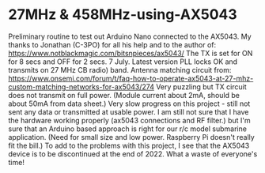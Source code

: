 # 27MHz & 458MHz-using-AX5043
Preliminary routine to test out Arduino Nano connected to the AX5043.  My thanks to Jonathan (C-3PO) for all his help and to the author of:
https://www.notblackmagic.com/bitsnpieces/ax5043/
The TX is set for ON for 8 secs and OFF for 2 secs. 
7 July. Latest version PLL locks OK and transmits on 27  MHz CB radio) band. Antenna matching circuit from:
https://www.onsemi.com/forum/t/faq-how-to-operate-ax5043-at-27-mhz-custom-matching-networks-for-ax5043/274
Very puzzling but TX circuit does not transmit on full power. (Module current about 2mA, should be about 50mA from data sheet.)
Very slow progress on this project - still not sent any data or transmitted at usable power. I am still not sure that I have the hardware working properly (ax5043 connections and RF filter.) but I'm sure that an Arduino based approach is right for our r/c model submarine application. (Need for small size and low power. Raspberry Pi doesn't really fit the bill.)
To add to the problems with this project, I see that the AX5043 device is to be discontinued at the end of 2022. What a waste of everyone's time!
